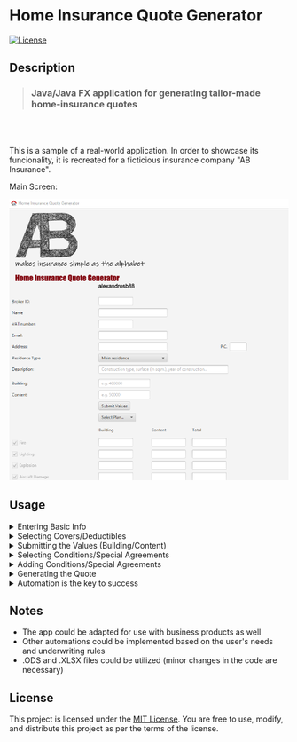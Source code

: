 # Home Insurance Quote Generator

[![License](https://img.shields.io/badge/license-MIT-blue.svg)](LICENSE.md)


## Description

> ### Java/Java FX application for generating tailor-made home-insurance quotes
<br />
<br />

This is a sample of a real-world application. In order to showcase its funcionality, it is recreated for a ficticious insurance company "AB Insurance".

Main Screen:

![main_screen](main_screen.png)



## Usage



<details>

<summary>Entering Basic Info</summary>
<br />

Firstly, the user can provide the basic information that wishes to be included in the quotation:

![info](info.png)

</details>

<details>

<summary>Selecting Covers/Deductibles</summary>
<br />

The user has the option to select a plan in which coverage components are automatically selected, while retaining the ability to check/uncheck any specific coverage item or condition individually:

![plan_selection](plan_selection.gif)


> **Note** <br />
This latter feature embodies the tailor-made element, as it allows users to personalize the coverage.

</details>

<details>

<summary>Submitting the Values (Building/Content)</summary>
<br />

After selecting the desired covers, the user is then required to input the insured value for building and/or content. By pressing the "Submit" button, a set of pre-configured rules get into action and automatically calculate the limit of the selected covers:

</details>

<details>

<summary>Selecting Conditions/Special Agreements</summary>
<br />

There is capability to review and adjust contract clauses as needed: 


> **Note** <br />
Regarding General Exclusions, given their obligatory nature, the relative fields are locked and not editable<br /> (However, this feature could be easily adjusted in source code level)


</details>

<details>

<summary>Adding Conditions/Special Agreements</summary>
<br />

Any contract clause that may not be initially included can be manually appended:



</details>

<details>

<summary>Generating the Quote</summary>
<br />

Finally, the quote is delivered in XLS format based on an xls source file:



</details>

<details>

<summary>Automation is the key to success</summary>
<br />

Apart from the main capabilities for covers, limits etc. other automations exist as well. For example, if the user selects "Secondary Residence" as residence type, since it is more vulnerable to theft, the field of theft measures is automatically checked and open for editing:



</details>

## Notes

- The app could be adapted for use with business products as well
- Other automations could be implemented based on the user's needs and underwriting rules
- .ODS and .XLSX files could be utilized (minor changes in the code are necessary)



## License

This project is licensed under the [MIT License](LICENSE). You are free to use, modify, and distribute this project as per the terms of the license.
